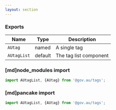 ```yaml
---
layout: section
---
```


### Exports

| Name       | Type    | Description
|------------|---------|-----------------------------------------------------------------------------
| `AUtag` | named | A single tag
| `AUtagList` | default | The tag list component


### [md]node_modules import

```jsx
import AUtagList, {AUtag} from '@gov.au/tags';
```

### [md]pancake import

```jsx
import AUtagList, {AUtag} from '@gov.au/tags';
```
